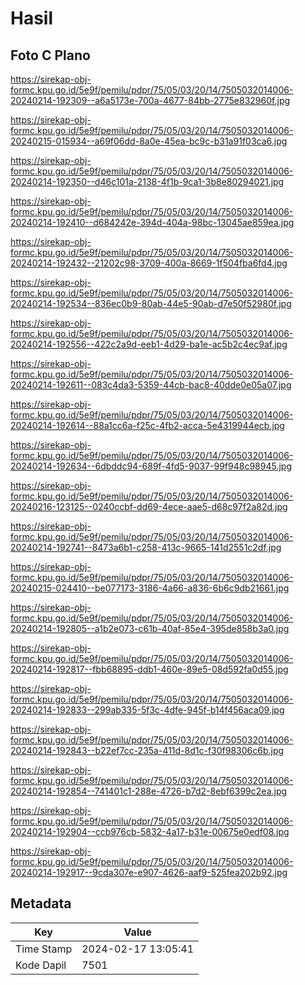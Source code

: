 # Hasil

## Foto C Plano

https://sirekap-obj-formc.kpu.go.id/5e9f/pemilu/pdpr/75/05/03/20/14/7505032014006-20240214-192309--a6a5173e-700a-4677-84bb-2775e832960f.jpg

https://sirekap-obj-formc.kpu.go.id/5e9f/pemilu/pdpr/75/05/03/20/14/7505032014006-20240215-015934--a69f06dd-8a0e-45ea-bc9c-b31a91f03ca6.jpg

https://sirekap-obj-formc.kpu.go.id/5e9f/pemilu/pdpr/75/05/03/20/14/7505032014006-20240214-192350--d46c101a-2138-4f1b-9ca1-3b8e80294021.jpg

https://sirekap-obj-formc.kpu.go.id/5e9f/pemilu/pdpr/75/05/03/20/14/7505032014006-20240214-192410--d684242e-394d-404a-98bc-13045ae859ea.jpg

https://sirekap-obj-formc.kpu.go.id/5e9f/pemilu/pdpr/75/05/03/20/14/7505032014006-20240214-192432--21202c98-3709-400a-8669-1f504fba6fd4.jpg

https://sirekap-obj-formc.kpu.go.id/5e9f/pemilu/pdpr/75/05/03/20/14/7505032014006-20240214-192534--836ec0b9-80ab-44e5-90ab-d7e50f52980f.jpg

https://sirekap-obj-formc.kpu.go.id/5e9f/pemilu/pdpr/75/05/03/20/14/7505032014006-20240214-192556--422c2a9d-eeb1-4d29-ba1e-ac5b2c4ec9af.jpg

https://sirekap-obj-formc.kpu.go.id/5e9f/pemilu/pdpr/75/05/03/20/14/7505032014006-20240214-192611--083c4da3-5359-44cb-bac8-40dde0e05a07.jpg

https://sirekap-obj-formc.kpu.go.id/5e9f/pemilu/pdpr/75/05/03/20/14/7505032014006-20240214-192614--88a1cc6a-f25c-4fb2-acca-5e4319944ecb.jpg

https://sirekap-obj-formc.kpu.go.id/5e9f/pemilu/pdpr/75/05/03/20/14/7505032014006-20240214-192634--6dbddc94-689f-4fd5-9037-99f948c98945.jpg

https://sirekap-obj-formc.kpu.go.id/5e9f/pemilu/pdpr/75/05/03/20/14/7505032014006-20240216-123125--0240ccbf-dd69-4ece-aae5-d68c97f2a82d.jpg

https://sirekap-obj-formc.kpu.go.id/5e9f/pemilu/pdpr/75/05/03/20/14/7505032014006-20240214-192741--8473a6b1-c258-413c-9665-141d2551c2df.jpg

https://sirekap-obj-formc.kpu.go.id/5e9f/pemilu/pdpr/75/05/03/20/14/7505032014006-20240215-024410--be077173-3186-4a66-a836-6b6c9db21661.jpg

https://sirekap-obj-formc.kpu.go.id/5e9f/pemilu/pdpr/75/05/03/20/14/7505032014006-20240214-192805--a1b2e073-c61b-40af-85e4-395de858b3a0.jpg

https://sirekap-obj-formc.kpu.go.id/5e9f/pemilu/pdpr/75/05/03/20/14/7505032014006-20240214-192817--fbb68895-ddb1-460e-89e5-08d592fa0d55.jpg

https://sirekap-obj-formc.kpu.go.id/5e9f/pemilu/pdpr/75/05/03/20/14/7505032014006-20240214-192833--299ab335-5f3c-4dfe-945f-b14f456aca09.jpg

https://sirekap-obj-formc.kpu.go.id/5e9f/pemilu/pdpr/75/05/03/20/14/7505032014006-20240214-192843--b22ef7cc-235a-411d-8d1c-f30f98306c6b.jpg

https://sirekap-obj-formc.kpu.go.id/5e9f/pemilu/pdpr/75/05/03/20/14/7505032014006-20240214-192854--741401c1-288e-4726-b7d2-8ebf6399c2ea.jpg

https://sirekap-obj-formc.kpu.go.id/5e9f/pemilu/pdpr/75/05/03/20/14/7505032014006-20240214-192904--ccb976cb-5832-4a17-b31e-00675e0edf08.jpg

https://sirekap-obj-formc.kpu.go.id/5e9f/pemilu/pdpr/75/05/03/20/14/7505032014006-20240214-192917--9cda307e-e907-4626-aaf9-525fea202b92.jpg


## Metadata

| Key        | Value               |
| ---------- | ------------------- |
| Time Stamp | 2024-02-17 13:05:41 |
| Kode Dapil | 7501                |



